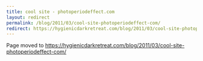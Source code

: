```yaml
---
title: cool site - photoperiodeffect.com
layout: redirect
permalink: /blog/2011/03/cool-site-photoperiodeffect-com/
redirect: https://hygienicdarkretreat.com/blog/2011/03/cool-site-photoperiodeffect-com/
---
```


Page moved to <https://hygienicdarkretreat.com/blog/2011/03/cool-site-photoperiodeffect-com/>

